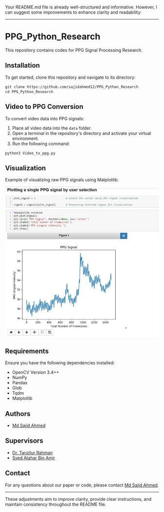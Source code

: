 Your README.md file is already well-structured and informative. However, I can suggest some improvements to enhance clarity and readability:

---

# PPG_Python_Research

This repository contains codes for PPG Signal Processing Research.

## Installation
To get started, clone this repository and navigate to its directory:

```Shell
git clone https://github.com/sajidahmed12/PPG_Python_Research
cd PPG_Python_Research
```

## Video to PPG Conversion
To convert video data into PPG signals:
1. Place all video data into the `data` folder.
2. Open a terminal in the repository's directory and activate your virtual environment.
3. Run the following command:

```Shell
python3 Video_to_ppg.py
```

## Visualization
Example of visualizing raw PPG signals using Matplotlib:

![Sample PPG Signal](./doc/sample_signal.JPG)

## Requirements
Ensure you have the following dependencies installed:
- OpenCV Version 3.4++
- NumPy
- Pandas
- Glob
- Tqdm
- Matplotlib

## Authors
- [Md Sajid Ahmed](https://www.linkedin.com/in/sajid-ahmed-rafi/)

## Supervisors
- [Dr. Tanzilur Rahman](http://ece.northsouth.edu/people/dr-tanzilur-rahman-2/)
- [Syed Atahar Bin Amir](http://ece.northsouth.edu/people/mr-syedathar-binamir/)

## Contact
For any questions about our paper or code, please contact [Md Sajid Ahmed](mailto:sajid.ahmed1@northsouth.edu).

---

These adjustments aim to improve clarity, provide clear instructions, and maintain consistency throughout the README file.
